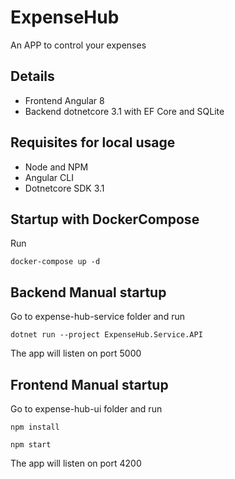 # ExpenseHub

An APP to control your expenses

## Details

 - Frontend Angular 8
 - Backend dotnetcore 3.1 with EF Core and SQLite

 ## Requisites for local usage

 - Node and NPM
 - Angular CLI
 - Dotnetcore SDK 3.1

## Startup with DockerCompose

Run

```docker-compose up -d```

## Backend Manual startup
Go to expense-hub-service folder and run

```dotnet run --project ExpenseHub.Service.API```

The app will listen on port 5000

## Frontend Manual startup

Go to expense-hub-ui folder and run

```npm install```

```npm start```

The app will listen on port 4200